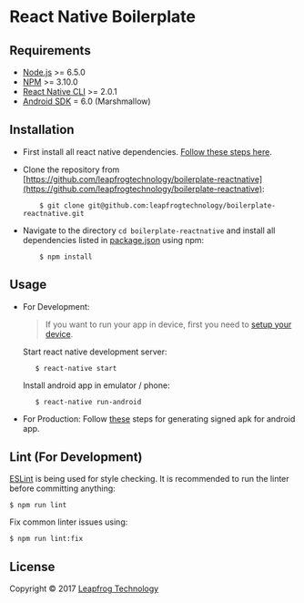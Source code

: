 # React Native Boilerplate

## Requirements
* [Node.js](https://nodejs.org/en/) >= 6.5.0
* [NPM](https://www.npmjs.com/) >= 3.10.0
* [React Native CLI](https://www.npmjs.com/package/react-native-cli) >= 2.0.1
* [Android SDK](https://developer.android.com/studio/index.html) = 6.0 (Marshmallow)

## Installation
* First install all react native dependencies. [Follow these steps here](https://facebook.github.io/react-native/docs/getting-started.html#installing-dependencies).
* Clone the repository from [https://github.com/leapfrogtechnology/boilerplate-reactnative](https://github.com/leapfrogtechnology/boilerplate-reactnative):

          $ git clone git@github.com:leapfrogtechnology/boilerplate-reactnative.git
* Navigate to the directory `cd boilerplate-reactnative` and install all dependencies listed in [package.json](package.json) using npm:

          $ npm install

## Usage

* For Development:

    > If you want to run your app in device, first you need to [setup your device](https://facebook.github.io/react-native/docs/running-on-device.html#setting-up-an-android-device).
    
    Start react native development server:
 
         $ react-native start

    Install android app in emulator / phone:
    
         $ react-native run-android

* For Production:
    Follow [these](https://facebook.github.io/react-native/docs/signed-apk-android.html) steps for generating signed apk for android app.

## Lint (For Development)

[ESLint](https://eslint.org/) is being used for style checking. It is recommended to run the linter before committing anything:

    $ npm run lint

Fix common linter issues using:

    $ npm run lint:fix

## License

Copyright © 2017 [Leapfrog Technology](http://lftechnology.com/)
